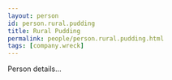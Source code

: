 ```yaml
---
layout: person
id: person.rural.pudding
title: Rural Pudding
permalink: people/person.rural.pudding.html
tags: [company.wreck]
---
```


Person details...